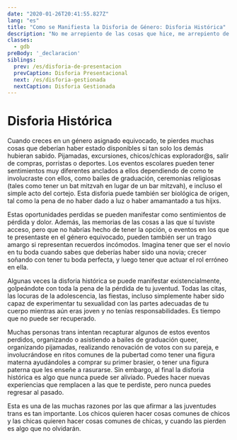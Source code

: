 ```yaml
---
date: "2020-01-26T20:41:55.827Z"
lang: "es"
title: "Como se Manifiesta la Disforia de Género: Disforia Histórica"
description: "No me arrepiento de las cosas que hice, me arrepiento de las cosas que no hice cuando tuve la oportunidad."
classes:
  - gdb
preBody: '_declaracion'
siblings:
  prev: /es/disforia-de-presentacion
  prevCaption: Disforia Presentacional
  next: /es/disforia-gestionada
  nextCaption: Disforia Gestionada
---
```


# Disforia Histórica

Cuando creces en un género asignado equivocado, te pierdes muchas cosas que deberían haber estado disponibles si tan solo los demás hubieran sabido. Pijamadas, excursiones, chicos/chicas explorador@s, salir de compras, porristas o deportes. Los eventos escolares pueden tener sentimientos muy diferentes anclados a ellos dependiendo de como te involucraste con ellos, como bailes de graduación, ceremonias religiosas (tales como tener un bat mitzvah en lugar de un bar mitzvah), e incluso el simple acto del cortejo. Esta disforia puede también ser biológica de origen, tal como la pena de no haber dado a luz o haber amamantado a tus hijxs.

Estas oportunidades perdidas se pueden manifestar como sentimientos de pérdida y dolor. Además, las memorias de las cosas a las que sí tuviste acceso, pero que no habrías hecho de tener la opción, o eventos en los que te presentaste en el género equivocado, pueden también ser un trago amargo si representan recuerdos incómodos. Imagina tener que ser el novio en tu boda cuando sabes que deberías haber sido una novia; crecer soñando con tener tu boda perfecta, y luego tener que actuar el rol erróneo en ella.

Algunas veces la disforia histórica se puede manifestar existencialmente, golpeándote con toda la pena de la pérdida de tu juventud. Todas las citas, las locuras de la adolescencia, las fiestas, incluso simplemente haber sido capaz de experimentar tu sexualidad con las partes adecuadas de tu cuerpo mientras aún eras joven y no tenías responsabilidades. Es tiempo que no puede ser recuperado.

Muchas personas trans intentan recapturar algunos de estos eventos perdidos, organizando o asistiendo a bailes de graduación queer, organizando pijamadas, realizando renovación de votos con su pareja, e involucrándose en ritos comunes de la pubertad como tener una figura materna ayudándoles a comprar su primer brasier, o tener una figura paterna que les enseñe a rasurarse. Sin embargo, al final la disforia histórica es algo que nunca puede ser aliviado. Puedes hacer nuevas experiencias que remplacen a las que te perdiste, pero nunca puedes regresar al pasado.

Esta es una de las muchas razones por las que afirmar a las juventudes trans es tan importante. Los chicos quieren hacer cosas comunes de chicos y las chicas quieren hacer cosas comunes de chicas, y cuando las pierden es algo que no olvidarán.
